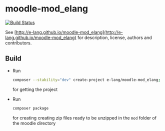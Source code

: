moodle-mod_elang
================

[![Build Status](https://travis-ci.org/e-lang/moodle-mod_elang.png?branch=master)](https://travis-ci.org/e-lang/moodle-mod_elang)

See [http://e-lang.github.io/moodle-mod_elang](http://e-lang.github.io/moodle-mod_elang) for description, license, authors and contributors.

Build
-----

* Run

    ~~~sh
    composer --stability="dev" create-project e-lang/moodle-mod_elang; cd moodle-mod_elang
    ~~~
  for getting the project
* Run

    ~~~sh
    composer package
    ~~~
  for creating creating zip files ready to be unzipped in the `mod` folder of the moodle directory

